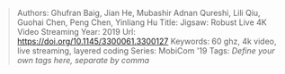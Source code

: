 > Authors: Ghufran Baig, Jian He, Mubashir Adnan Qureshi, Lili Qiu, Guohai Chen, Peng Chen, Yinliang Hu
> Title: Jigsaw: Robust Live 4K Video Streaming
> Year: 2019
> Url: https://doi.org/10.1145/3300061.3300127
> Keywords: 60 ghz, 4k video, live streaming, layered coding
> Series: MobiCom '19
> Tags: *Define your own tags here, separate by comma*